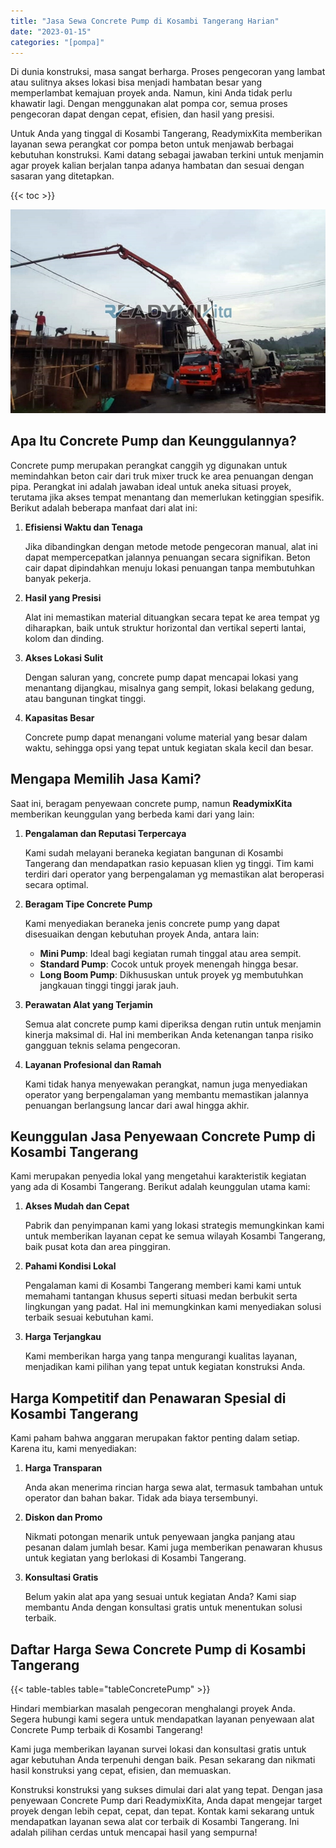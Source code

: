 ```yaml
---
title: "Jasa Sewa Concrete Pump di Kosambi Tangerang Harian"
date: "2023-01-15"
categories: "[pompa]"
---
```


Di dunia konstruksi, masa sangat berharga. Proses pengecoran yang lambat atau sulitnya akses lokasi bisa menjadi hambatan besar yang memperlambat kemajuan proyek anda. Namun, kini Anda tidak perlu khawatir lagi. Dengan menggunakan alat pompa cor, semua proses pengecoran dapat dengan cepat, efisien, dan hasil yang presisi.

Untuk Anda yang tinggal di Kosambi Tangerang, ReadymixKita memberikan layanan sewa perangkat cor pompa beton untuk menjawab berbagai kebutuhan konstruksi. Kami datang sebagai jawaban terkini untuk menjamin agar proyek kalian berjalan tanpa adanya hambatan dan sesuai dengan sasaran yang ditetapkan.

{{< toc >}}

![Jasa Sewa Concrete Pump di Kosambi Tangerang Harian](/images/pompa/sewa-pompa-01.jpg)

## Apa Itu Concrete Pump dan Keunggulannya?

Concrete pump merupakan perangkat canggih yg digunakan untuk memindahkan beton cair dari truk mixer truck ke area penuangan dengan pipa. Perangkat ini adalah jawaban ideal untuk aneka situasi proyek, terutama jika akses tempat menantang dan memerlukan ketinggian spesifik. Berikut adalah beberapa manfaat dari alat ini:

1. **Efisiensi Waktu dan Tenaga**

   Jika dibandingkan dengan metode metode pengecoran manual, alat ini dapat mempercepatkan jalannya penuangan secara signifikan. Beton cair dapat dipindahkan menuju lokasi penuangan tanpa membutuhkan banyak pekerja.

2. **Hasil yang Presisi**

   Alat ini memastikan material dituangkan secara tepat ke area tempat yg diharapkan, baik untuk struktur horizontal dan vertikal seperti lantai, kolom dan dinding.

3. **Akses Lokasi Sulit**

   Dengan saluran yang, concrete pump dapat mencapai lokasi yang menantang dijangkau, misalnya gang sempit, lokasi belakang gedung, atau bangunan tingkat tinggi.

4. **Kapasitas Besar**

   Concrete pump dapat menangani volume material yang besar dalam waktu, sehingga opsi yang tepat untuk kegiatan skala kecil dan besar.

## Mengapa Memilih Jasa Kami?

Saat ini, beragam penyewaan concrete pump, namun **ReadymixKita** memberikan keunggulan yang berbeda kami dari yang lain:

1. **Pengalaman dan Reputasi Terpercaya**

   Kami sudah melayani beraneka kegiatan bangunan di Kosambi Tangerang dan mendapatkan rasio kepuasan klien yg tinggi. Tim kami terdiri dari operator yang berpengalaman yg memastikan alat beroperasi secara optimal.

2. **Beragam Tipe Concrete Pump**

   Kami menyediakan beraneka jenis concrete pump yang dapat disesuaikan dengan kebutuhan proyek Anda, antara lain:
   - **Mini Pump**: Ideal bagi kegiatan rumah tinggal atau area sempit.
   - **Standard Pump**: Cocok untuk proyek menengah hingga besar.
   - **Long Boom Pump**: Dikhususkan untuk proyek yg membutuhkan jangkauan tinggi tinggi jarak jauh.

3. **Perawatan Alat yang Terjamin**

   Semua alat concrete pump kami diperiksa dengan rutin untuk menjamin kinerja maksimal di. Hal ini memberikan Anda ketenangan tanpa risiko gangguan teknis selama pengecoran.

4. **Layanan Profesional dan Ramah**

   Kami tidak hanya menyewakan perangkat, namun juga menyediakan operator yang berpengalaman yang membantu memastikan jalannya penuangan berlangsung lancar dari awal hingga akhir.

## Keunggulan Jasa Penyewaan Concrete Pump di Kosambi Tangerang

Kami merupakan penyedia lokal yang mengetahui karakteristik kegiatan yang ada di Kosambi Tangerang. Berikut adalah keunggulan utama kami:

1. **Akses Mudah dan Cepat**

   Pabrik dan penyimpanan kami yang lokasi strategis memungkinkan kami untuk memberikan layanan cepat ke semua wilayah Kosambi Tangerang, baik pusat kota dan area pinggiran.

2. **Pahami Kondisi Lokal**

   Pengalaman kami di Kosambi Tangerang memberi kami kami untuk memahami tantangan khusus seperti situasi medan berbukit serta lingkungan yang padat. Hal ini memungkinkan kami menyediakan solusi terbaik sesuai kebutuhan kami.

3. **Harga Terjangkau**

   Kami memberikan harga yang tanpa mengurangi kualitas layanan, menjadikan kami pilihan yang tepat untuk kegiatan konstruksi Anda.

## Harga Kompetitif dan Penawaran Spesial di Kosambi Tangerang

Kami paham bahwa anggaran merupakan faktor penting dalam setiap. Karena itu, kami menyediakan:

1. **Harga Transparan**

   Anda akan menerima rincian harga sewa alat, termasuk tambahan untuk operator dan bahan bakar. Tidak ada biaya tersembunyi.

2. **Diskon dan Promo**

   Nikmati potongan menarik untuk penyewaan jangka panjang atau pesanan dalam jumlah besar. Kami juga memberikan penawaran khusus untuk kegiatan yang berlokasi di Kosambi Tangerang.

3. **Konsultasi Gratis**

   Belum yakin alat apa yang sesuai untuk kegiatan Anda? Kami siap membantu Anda dengan konsultasi gratis untuk menentukan solusi terbaik.

## Daftar Harga Sewa Concrete Pump di Kosambi Tangerang

{{< table-tables table="tableConcretePump" >}}

Hindari membiarkan masalah pengecoran menghalangi proyek Anda. Segera hubungi kami segera untuk mendapatkan layanan penyewaan alat Concrete Pump terbaik di Kosambi Tangerang!

Kami juga memberikan layanan survei lokasi dan konsultasi gratis untuk agar kebutuhan Anda terpenuhi dengan baik. Pesan sekarang dan nikmati hasil konstruksi yang cepat, efisien, dan memuaskan.

Konstruksi konstruksi yang sukses dimulai dari alat yang tepat. Dengan jasa penyewaan Concrete Pump dari ReadymixKita, Anda dapat mengejar target proyek dengan lebih cepat, cepat, dan tepat. Kontak kami sekarang untuk mendapatkan layanan sewa alat cor terbaik di Kosambi Tangerang. Ini adalah pilihan cerdas untuk mencapai hasil yang sempurna!